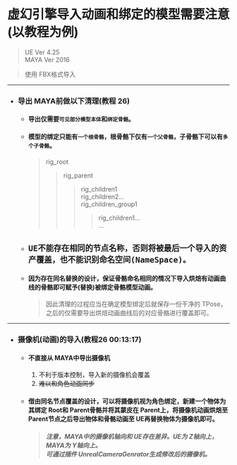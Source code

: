 # 虚幻引擎导入动画和绑定的模型需要注意(以教程为例)
  > UE Ver 4.25</br>
  > MAYA Ver 2016

  > 使用 FBX格式导入

---
  * ### 导出 MAYA前做以下清理(教程 26)
    * #### 导出仅需要`可见部分模型本体`和`绑定骨骼`。
    * #### 模型的绑定只能有`一个根骨骼`，根骨骼下仅有`一个父骨骼`，子骨骼下可以有`多个子骨骼`。
      > rig_root
      >> rig_parent
      >>> rig_children1</br>
      >>> rig_children2...</br>
      >>> rig_children_group1</br>
      >>>> rig_children1...</br>
      >>> ...

    * ## `UE不能存在相同的节点名称，否则将被最后一个导入的资产覆盖，也不能识别命名空间(NameSpace)。`
    * #### 因为存在同名替换的设计，保证骨骼命名相同的情况下导入烘焙有动画曲线的骨骼即可赋予(替换)被绑定骨骼模型动画。
      > 因此清理的过程应当在确定模型绑定后就保存一份干净的 TPose，之后的仅需要导出烘焙动画曲线后的对应骨骼进行覆盖即可。

---
  * ### 摄像机(动画)的导入(教程26 00:13:17)
    * #### 不直接从 MAYA中导出摄像机
      1. 不利于版本控制，导入新的摄像机会覆盖
      2. ~~难以和角色动画同步~~
    * #### 借由同名节点覆盖的设计，可以将摄像机视为角色绑定，新建一个物体为其绑定 Root和 Parent骨骼并将其蒙皮在 Parent上，将摄像机动画烘焙至 Parent节点之后导出物体和骨骼动画至 UE再替换物体为摄像机即可。
      > ##### 注意，MAYA中的摄像机轴向和 UE存在差异。UE为 Z轴向上， MAYA为 Y轴向上。</br>可通过插件 UnrealCameraGenrator生成修改后的摄像机。
